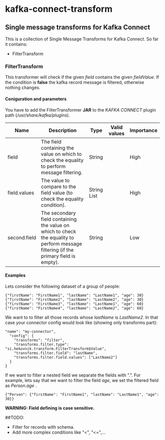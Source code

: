 # kafka-connect-transform

## Single message transforms for Kafka Connect

This is a collection of Single Message Transforms for Kafka Connect. So far it contains:
* FilterTransform

### FilterTransform

This transformer will check if the given *field* contains the given *fieldValue*. If the condition is **false** the kafka record message is filtered, otherwise nothing changes. 

#### Coniguration and parameters
You have to add the FilterTransformer **JAR** to the *KAFKA CONNECT* plugin path (*/usr/share/kafka/plugins*).

Name | Description | Type | Valid values | Importance
---- | ----------- | ---- | ------------ | ------------
field | The field containing the value on which to check the equality to perform message filtering. | String |  | High
field.values | The value to compare to the field value (to check the equality condition). | String List| | High
second.field | The secondary field containing the value on which to check the equality to perform message filtering (if the primary field is empty). | String |  | Low

#### Examples

Lets consider the following dataset of a group of people:

```
{"firstName": "FirstName1", "lastName": "LastName1", "age": 30}
{"firstName": "FirstName2", "lastName": "LastName2", "age": 30}
{"firstName": "FirstName3", "lastName": "LastName1", "age": 60}
{"firstName": "FirstName4", "lastName": "LastName2", "age": 60}
```

We want to to filter all those records whose *lastName* is *LastName2*. In that case your connector config would look like (showing only transforms part):
```
"name": "my-connector",
  "config": {
	"transforms": "filter",		
	"transforms.filter.type": "si.hekovnik.transform.FilterTransform$Value",
	"transforms.filter.field": "lastName",
	"transforms.filter.field.values": ["LastName2"]
  }
} 
```
If we want to filter a nested field we separate the fields with ".".
For example, lets say that we want to filter the field *age*, we set the filtered field as *Person.age* .
```
{"Person": {"firstName": "FirstName1", "lastName": "LastName1", "age": 30}}
```

**WARNING: Field defining is case sensitive.**

##TODO:
+ Filter for records with schema.
+ Add more complex conditions like "<", "<=",...